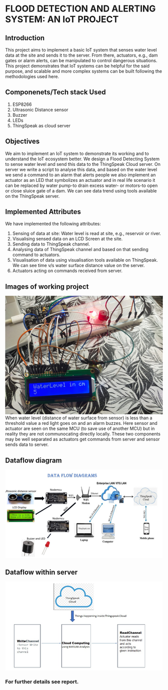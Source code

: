 # FLOOD DETECTION AND ALERTING SYSTEM: AN IoT PROJECT
## Introduction
This project aims to implement a basic IoT system that senses water level data at the site and sends it to the server. From there, actuators, e.g., dam gates or alarm alerts, can be manipulated to control dangerous situations. This project demonstrates that IoT systems can be helpful for the said purpose, and scalable and more complex systems can be built following the methodologies used here.

## Componenets/Tech stack Used
1. ESP8266
2. Ultrasonic Distance sensor
3. Buzzer
4. LEDs
5. ThingSpeak as cloud server

## Objectives
We aim to implement an IoT system to demonstrate its working and to understand the IoT ecosystem better. We design a Flood Detecting System to sense water level and send this data to the ThingSpeak Cloud server. On server we write a script to analyse this data, and based on the water level we send a command to an alarm that alerts people we also implement an actuator as an LED that symbolizes an actuator and in real life scenario it can be replaced by water pump-to drain excess water- or motors-to open or close sluice gate of a dam. We can see data trend using tools available on the ThingSpeak server.

## Implemented Attributes
We have implemented the following attributes:
1. Sensing of data at site: Water level is read at site, e.g., reservoir or river.
2. Visualising sensed data on an LCD Screen at the site.
3. Sending data to ThingSpeak channel.
4. Analysing data of ThingSpeak channel and based on that sending command to actuators.
5. Visualisation of data using visualisation tools available on ThingSpeak. We can see time v/s water surface distance value on the server.
6. Actuators acting on commands received from server.

## Images of working project
![Alt text](<WhatsApp Image 2023-09-30 at 20.05.17.jpg>)
When water level (distance of water surface from sensor) is less than a threshold value a red light goes on and an alarm buzzes. Here sensor and actuator are seen on the same MCU (to save use of another MCU) but in reality they are not communocating directly locally. These two components may be well separated as actuators get commands from server and sensor sends data to server.
## Dataflow diagram
![Alt text](<WhatsApp Image 2023-09-30 at 19.33.48.jpg>)
## Dataflow within server
![Alt text](<WhatsApp Image 2023-09-30 at 19.54.26.jpg>)

### For further details see report.


